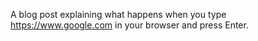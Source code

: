 A blog post explaining what happens when you type https://www.google.com in your browser and press Enter.
